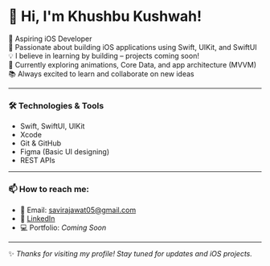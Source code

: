 # 👋 Hi, I'm Khushbu Kushwah!

🚀 Aspiring iOS Developer  
📱 Passionate about building iOS applications using Swift, UIKit, and SwiftUI  
💡 I believe in learning by building – projects coming soon!  
🎯 Currently exploring animations, Core Data, and app architecture (MVVM)  
📚 Always excited to learn and collaborate on new ideas

---

### 🛠️ Technologies & Tools
- Swift, SwiftUI, UIKit
- Xcode
- Git & GitHub
- Figma (Basic UI designing)
- REST APIs

---

### 📫 How to reach me:
- 📧 Email: savirajawat05@gmail.com 
- 💼 [LinkedIn](https://www.linkedin.com/in/savirajawat05/)  
- 💻 Portfolio: *Coming Soon*

---

✨ *Thanks for visiting my profile! Stay tuned for updates and iOS projects.* 
